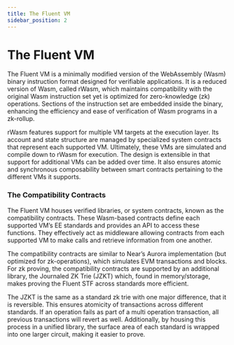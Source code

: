 ```yaml
---
title: The Fluent VM
sidebar_position: 2
---
```


# The Fluent VM

The Fluent VM is a minimally modified version of the WebAssembly (Wasm) binary instruction format designed for verifiable applications. It is a reduced version of Wasm, called rWasm, which maintains compatibility with the original Wasm instruction set yet is optimized for zero-knowledge (zk) operations. Sections of the instruction set are embedded inside the binary, enhancing the efficiency and ease of verification of Wasm programs in a zk-rollup.

rWasm features support for multiple VM targets at the execution layer. Its account and state structure are managed by specialized system contracts that represent each supported VM. Ultimately, these VMs are simulated and compile down to rWasm for execution. The design is extensible in that support for additional VMs can be added over time. It also ensures atomic and synchronous composability between smart contracts pertaining to the different VMs it supports.&#x20;

### The Compatibility Contracts

The Fluent VM houses verified libraries, or system contracts, known as the compatibility contracts. These Wasm-based contracts define each supported VM’s EE standards and provides an API to access these functions. They effectively act as middleware allowing contracts from each supported VM to make calls and retrieve information from one another.

The compatibility contracts are similar to Near’s Aurora implementation (but optimized for zk-operations), which simulates EVM transactions and blocks. For zk proving, the compatibility contracts are supported by an additional library, the Journaled ZK Trie (JZKT) which, found in memory/storage, makes proving the Fluent STF across standards more efficient.&#x20;

The JZKT is the same as a standard zk trie with one major difference, that it is reversible. This ensures atomicity of transactions across different standards. If an operation fails as part of a multi operation transaction, all previous transactions will revert as well. Additionally, by housing this process in a unified library, the surface area of each standard is wrapped into one larger circuit, making it easier to prove.